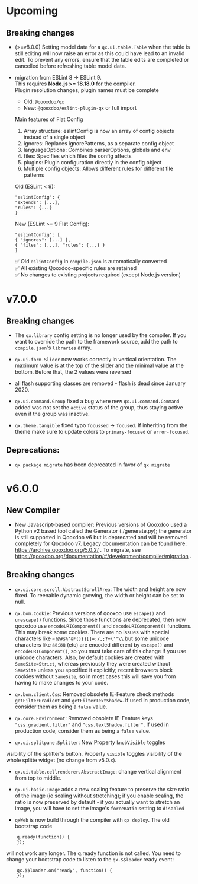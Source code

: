 # Upcoming

## Breaking changes

- (>=v8.0.0) Setting model data for a `qx.ui.table.Table` when the table is still editing will
now raise an error as this could have lead to an invalid edit. To prevent any errors, ensure
that the table edits are completed or cancelled before refreshing table model data.

- migration from ESLint 8 → ESLint 9.<br>
    This requires **Node.js >= 18.18.0** for the compiler.<br>
    Plugin resolution changes, plugin names must be complete<br>
    - Old: `@qooxdoo/qx`
    - New: `@qooxdoo/eslint-plugin-qx` or full import

    Main features of Flat Config
    1. Array structure: eslintConfig is now an array of config objects instead of a single object
    2. ignores: Replaces ignorePatterns, as a separate config object
    3. languageOptions: Combines parserOptions, globals and env
    4. files: Specifies which files the config affects
    5. plugins: Plugin configuration directly in the config object
    6. Multiple config objects: Allows different rules for different file patterns

     Old (ESLint < 9):
    ```
  "eslintConfig": {
    "extends": [...],
    "rules": {...}
  }
    ```
  New (ESLint >= 9 Flat Config):
    ```
  "eslintConfig": [
    { "ignores": [...] },
    { "files": [...], "rules": {...} }
  ]
    ```
    ✅ Old `eslintConfig` in `compile.json` is automatically converted<br/>
    ✅ All existing Qooxdoo-specific rules are retained<br/>
    ✅ No changes to existing projects required (except Node.js version)

# v7.0.0

## Breaking changes

- The `qx.library` config setting is no longer used by the
compiler. If you want to override the path to the framework
source, add the path to `compile.json`'s `libraries` array.

- `qx.ui.form.Slider` now works correctly in vertical orientation.
The maximum value is at the top of the slider and the minimal value
at the bottom. Before that, the 2 values were reversed 

- all flash supporting classes are removed - flash is dead since January 2020.

- `qx.ui.command.Group` fixed a bug where new `qx.ui.command.Command` added was
not set the `active` status of the group, thus staying active even if the group
was inactive.

- `qx.theme.tangible` fixed typo `focussed` -> `focused`. If inheriting from 
the theme make sure to update colors to `primary-focused` or `error-focused`.

## Deprecations:

- `qx package migrate` has been deprecated in favor of `qx migrate` 

# v6.0.0

## New Compiler

- New Javascript-based compiler: Previous versions of Qooxdoo used
a Python v2 based tool called the Generator (./generate.py); the
generator is still supported in Qooxdoo v6 but is deprecated and
will be removed completely for Qooxdoo v7. Legacy documentation can
be found here: https://archive.qooxdoo.org/5.0.2/ . To migrate, see
https://qooxdoo.org/documentation/#/development/compiler/migration .

## Breaking changes

- `qx.ui.core.scroll.AbstractScrollArea`: The width and height are now fixed. 
    To reenable dynamic growing, the width or height can be set to null. 

- `qx.bom.Cookie`: Previous versions of qooxoo use `escape()` and `unescape()`
functions. Since those functions are deprecated, then now qooxdoo use
`encodeURIComponent()` and `decodeURIComponent()` functions. This may
break some cookies. There are no issues with special characters like
`~!@#$%^&*(){}[]=:/,;?+\'"\\` but some unicode characters like `äëíöü`
(etc) are encoded different by `escape()` and `encodeURIComponent()`,
so you must take care of this change if you use unicode characters.
Also, by default cookies are created with `SameSite=Strict`, whereas
previously they were created without `SameSite` unless you specified
it explicitly; recent browsers block cookies without `SameSite`, so
in most cases this will save you from having to make changes to your
code.

- `qx.bom.client.Css`: Removed obsolete IE-Feature check
methods `getFilterGradient` and `getFilterTextShadow`. If used
in production code, consider them as being a `false` value.

- `qx.core.Environment`: Removed obsolete IE-Feature keys
`"css.gradient.filter"` and `"css.textShadow.filter"`. If used
in production code, consider them as being a `false` value.

- `qx.ui.splitpane.Splitter`: New Property `knobVisible` toggles

visibility of the splitter's button. Property `visible` toggles
visibility of the whole splitte widget (no change from v5.0.x).

- `qx.ui.table.cellrenderer.AbstractImage`: change vertical alignment from top to middle.

- `qx.ui.basic.Image` adds a new scaling feature to preserve the size ratio of the image (ie scaling without stretching); if you enable scaling, the ratio is now preserved by default - if you actually want to stretch an image, you will have to set the image's `forceRatio` setting to `disabled`

- `qxWeb` is now build through the compiler with `qx deploy`. The old bootstrap code 
```
    q.ready(function() {
    });
```
will not work any longer. The q.ready function is not called. You need to change your bootstrap code to listen to the `qx.$$loader` ready event:
```
    qx.$$loader.on("ready", function() {
    });
```
